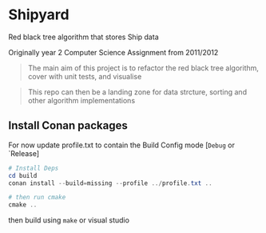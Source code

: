 # Shipyard

Red black tree algorithm that stores Ship data

Originally year 2 Computer Science Assignment from 2011/2012

> The main aim of this project is to refactor the red black tree algorithm, cover with unit tests, and visualise

> This repo can then be a landing zone for data strcture, sorting and other algorithm implementations  

## Install Conan packages

For now update profile.txt to contain the Build Config mode [`Debug` or `Release]

```Powershell
# Install Deps
cd build
conan install --build=missing --profile ../profile.txt ..     

# then run cmake
cmake ..
```

then build using `make` or visual studio